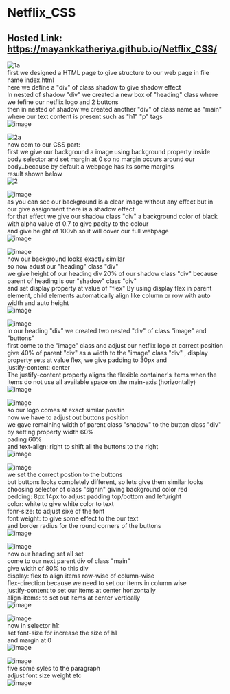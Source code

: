 # Netflix_CSS
## Hosted Link: https://mayankkatheriya.github.io/Netflix_CSS/

![1a](https://github.com/Mayankkatheriya/Netflix_CSS/assets/128832286/4e569c60-b545-4d78-a16d-357dc9f83612)\
first we designed a HTML page to give structure to our web page in file name index.html<br>
here we define a "div" of class shadow to give shadow effect<br>
In nested of shadow "div" we created a new box of "heading" class where we fefine our netflix logo and 2 buttons<br>
then in nested of shadow we created another "div" of class name as "main" where our text content is present such as "h1" "p" tags\
![image](https://github.com/Mayankkatheriya/Netflix_CSS/assets/128832286/8ef2f306-f0c8-4c32-b4cd-0010e6213e64)



![2a](https://github.com/Mayankkatheriya/Netflix_CSS/assets/128832286/9895773f-520f-4f58-ab08-01f2da9c13a2)\
now com to our CSS part:<br>
first we give our background a image using background property inside body selector and set margin at 0 so no margin occurs around our body..because by default a webpage has its some margins<br>
result shown below\
![2](https://github.com/Mayankkatheriya/Netflix_CSS/assets/128832286/ed1fb77d-3bf1-4416-b242-21459d9d4a8f)



![image](https://github.com/Mayankkatheriya/Netflix_CSS/assets/128832286/72da58f5-02db-45eb-b5e7-adb54c71836f)\
as you can see our background is a clear image without any effect but in our give assignment there is a shadow effect<br>
for that effect we give our shadow class "div" a background color of black with alpha value of 0.7 to give pacity to the colour<br>
and give height of 100vh so it will cover our full webpage\
![image](https://github.com/Mayankkatheriya/Netflix_CSS/assets/128832286/8937ca79-a4af-4371-b799-ff660c949ef4)



![image](https://github.com/Mayankkatheriya/Netflix_CSS/assets/128832286/40d95f01-e2a1-48c9-842e-f584931e2725)\
now our background looks exactly similar<br>
so now adust our "heading" class "div"<br>
we give height of our heading div 20% of our shadow class "div" because parent of heading is our "shadow" class "div"<br>
and set display property at value of "flex"
By using display flex in parent element, child elements automatically align like column or row with auto width and auto height\
![image](https://github.com/Mayankkatheriya/Netflix_CSS/assets/128832286/7a93e310-1dd8-4096-afd4-1f67b3fcbe09)



![image](https://github.com/Mayankkatheriya/Netflix_CSS/assets/128832286/71c55419-aca2-4251-9cdb-fc9a5cc7190d)\
in our heading "div" we created two nested "div" of class "image" and "buttons"<br>
first come to the "image" class and adjust our netflix logo at correct position<br>
give 40% of parent "div" as a width to the "image" class "div" , display property sets at value flex, we give padding  to 30px and<br>
justify-content: center<br>
The justify-content property aligns the flexible container's items when the items do not use all available space on the main-axis (horizontally)\
![image](https://github.com/Mayankkatheriya/Netflix_CSS/assets/128832286/9e290412-7630-4f63-bf64-176aeebc9977)



![image](https://github.com/Mayankkatheriya/Netflix_CSS/assets/128832286/564941e4-16e4-44ac-b5c8-d3dc2e248329)\
so our logo comes at exact similar positin<br>
now we have to adjust out buttons position<br>
we gave remaining width of parent class "shadow" to the button class "div" by setting property width 60%<br>
pading 60%<br>
and text-align: right to shift all the buttons to the right\
![image](https://github.com/Mayankkatheriya/Netflix_CSS/assets/128832286/e85dd22b-a949-4768-92e5-344b7d0dd871)



![image](https://github.com/Mayankkatheriya/Netflix_CSS/assets/128832286/e5f20184-49f5-4261-b946-7ad4129dffaa)\
we set the correct postion to the buttons\
but buttons looks completely different, so lets give them similar looks
choosing selector of class "signin" 
giving background color red\
pedding: 8px 14px to adjust padding top/bottom and left/right\
color: white to give white color to text\
fonr-size: to adjust sixe of the font\
font weight: to give some effect to the our text\
and border radius for the round corners of the buttons\
![image](https://github.com/Mayankkatheriya/Netflix_CSS/assets/128832286/bfccc03b-f470-4d15-8574-c169a4c90c36)



![image](https://github.com/Mayankkatheriya/Netflix_CSS/assets/128832286/fbc19b4f-8502-4e93-b0ef-f2f3ee01004f)\
now our heading set all set\
come to our next parent div of class "main"\
give width of 80% to this div\
display: flex to align items row-wise of column-wise\
flex-direction because we need to set our items in column wise\
justify-content to set our items at center horizontally\
align-items: to set out items at center vertically\
![image](https://github.com/Mayankkatheriya/Netflix_CSS/assets/128832286/c2fd91c2-dc81-4632-b7f0-c34e51910641)



![image](https://github.com/Mayankkatheriya/Netflix_CSS/assets/128832286/739c7477-d727-47c8-bfbe-932bc9f555b4)\
now in selector h1:\
set font-size for increase the size of h1\
and margin at 0\
![image](https://github.com/Mayankkatheriya/Netflix_CSS/assets/128832286/ff41bf73-abaa-4556-a058-95d5e6281c08)



![image](https://github.com/Mayankkatheriya/Netflix_CSS/assets/128832286/11b2bdcb-4041-46f2-89dc-bfa1f503bfa5)\
five some syles to the paragraph\
adjust font size weight etc\
![image](https://github.com/Mayankkatheriya/Netflix_CSS/assets/128832286/c3a3dcc2-15b4-4f1b-8b97-c945a51186f6)

